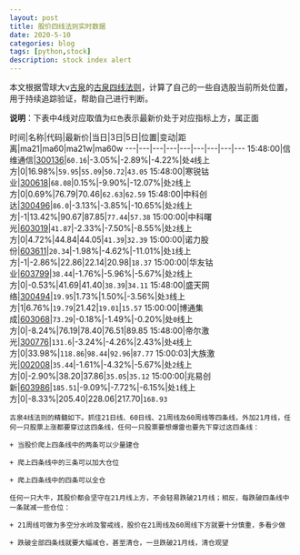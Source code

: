 ```yaml
---
layout: post
title: 股价四线法则实时数据
date: 2020-5-10
categories: blog
tags: [python,stock]
description: stock index alert
---
```



本文根据雪球大v[古泉](https://xueqiu.com/u/7148646888)的[古泉四线法则](https://xueqiu.com/7148646888/130498192)，计算了自己的一些自选股当前所处位置，用于持续追踪验证，帮助自己进行判断。

**说明**：下表中4线对应取值为`红色`表示最新价处于对应指标上方，属正面

时间|名称|代码|最新价|当日|3日|5日|位置|变动|距离|ma21|ma60|ma21w|ma60w
---|---|---|---|---|---|---|---|---
15:48:00|信维通信|[300136](https://xueqiu.com/S/SZ300136)|`60.16`|-3.05%|-2.89%|-4.22%|处`4`线上方|0|16.98%|`59.95`|`55.09`|`50.72`|`43.05`
15:48:00|寒锐钴业|[300618](https://xueqiu.com/S/SZ300618)|`68.08`|0.15%|-9.90%|-12.07%|处`2`线上方|0|0.69%|76.79|70.46|`62.63`|`62.59`
15:48:00|中科创达|[300496](https://xueqiu.com/S/SZ300496)|`86.0`|-3.13%|-3.85%|-10.65%|处`2`线上方|-1|13.42%|90.67|87.85|`77.44`|`57.38`
15:00:00|中科曙光|[603019](https://xueqiu.com/S/SH603019)|`41.87`|-2.33%|-7.50%|-8.55%|处`2`线上方|0|4.72%|44.84|44.05|`41.39`|`32.39`
15:00:00|诺力股份|[603611](https://xueqiu.com/S/SH603611)|`20.34`|-1.98%|-4.62%|-11.01%|处`1`线上方|-1|-2.86%|22.86|22.14|20.98|`18.37`
15:00:00|华友钴业|[603799](https://xueqiu.com/S/SH603799)|`38.44`|-1.76%|-5.96%|-5.67%|处`2`线上方|0|-0.53%|41.69|41.40|`38.39`|`34.11`
15:48:00|盛天网络|[300494](https://xueqiu.com/S/SZ300494)|`19.95`|1.73%|1.50%|-3.56%|处`3`线上方|1|6.76%|`19.79`|21.42|`19.01`|`15.57`
15:00:00|博通集成|[603068](https://xueqiu.com/S/SH603068)|`73.29`|-0.18%|-1.49%|-0.20%|处`0`线上方|0|-8.24%|76.19|78.40|76.51|89.85
15:48:00|帝尔激光|[300776](https://xueqiu.com/S/SZ300776)|`131.6`|-3.24%|-4.26%|2.43%|处`4`线上方|0|33.98%|`118.86`|`98.44`|`92.96`|`87.77`
15:00:03|大族激光|[002008](https://xueqiu.com/S/SZ002008)|`35.44`|-1.61%|-4.32%|-5.67%|处`2`线上方|0|-2.90%|38.20|37.86|`35.05`|`35.12`
15:00:00|兆易创新|[603986](https://xueqiu.com/S/SH603986)|`185.51`|-9.09%|-7.72%|-6.15%|处`1`线上方|0|-8.33%|205.40|228.06|217.70|`168.93`

```
古泉4线法则的精髓如下。抓住21日线、60日线、21周线及60周线等四条线，外加21月线，任何一只股票上涨都要穿过这四条线，任何一只股票要想爆雷也要先下穿过这四条线：

+ 当股价爬上四条线中的两条可以少量建仓

+ 爬上四条线中的三条可以加大仓位

+ 爬上四条线中的四条可以全仓

任何一只大牛，其股价都会坚守在21月线上方，不会轻易跌破21月线；相反，每跌破四条线中一条就减一些仓位：

+ 21周线可做为多空分水岭及警戒线，股价在21周线及60周线下方就要十分慎重，多看少做

+ 跌破全部四条线就要大幅减仓，甚至清仓，一旦跌破21月线，清仓观望
```